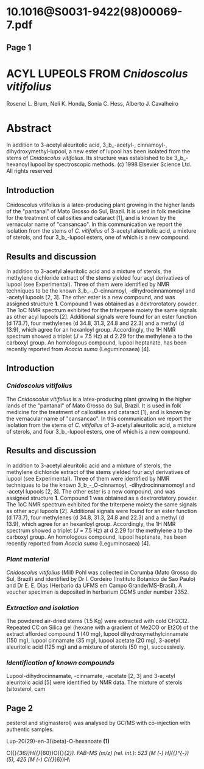 # 10.1016@S0031-9422(98)00069-7.pdf

## Page 1



# ACYL LUPEOLS FROM _Cnidoscolus vitifolius_

Rosenei L. Brum, Neli K. Honda, Sonia C. Hess, Alberto J. Cavalheiro

# Abstract

In addition to 3-acetyl aleuritolic acid, 3_b_-acetyl-, cinnamoyl-, dihydroxymethyl-lupool, a new ester of lupool has been isolated from the stems of _Cnidoscolus vitifolius_. Its structure was established to be 3_b_-hexanoyl lupool by spectroscopic methods. (c) 1998 Elsevier Science Ltd. All rights reserved

## Introduction

Cnidoscolus vitifolius is a latex-producing plant growing in the higher lands of the "pantanal" of Mato Grosso do Sul, Brazil. It is used in folk medicine for the treatment of callosities and cataract [1], and is known by the vernacular name of "cansancao". In this communication we report the isolation from the stems of _C. vitifolius_ of 3-acetyl aleuritolic acid, a mixture of sterols, and four 3_b_-lupool esters, one of which is a new compound.

## Results and discussion

In addition to 3-acetyl aleuritolic acid and a mixture of sterols, the methylene dichloride extract of the stems yielded four acyl derivatives of lupool (see Experimental). Three of them were identified by NMR techniques to be the known 3_b_-_O-cinnamoyl, -dihydrocinnamomoyl and -acetyl lupools [2, 3]. The other ester is a new compound, and was assigned structure **1**. Compound **1** was obtained as a dextrorotatory powder. The 1oC NMR spectrum exhibited for the triterpene moiety the same signals as other acyl lupools [2]. Additional signals were found for an ester function (d 173.7), four methylenes (d 34.8, 31.3, 24.8 and 22.3) and a methyl (d 13.9), which agree for an hexanloyl group. Accordingly, the 1H NMR spectrum showed a triplet (_J_ = 7.5 Hz) at d 2.29 for the methylene a to the carboxyl group. An homologous compound, lupool heptanate, has been recently reported from _Acacia suma_ (Leguminosaea) [4].

## Introduction

### _Cnidoscolus vitifolius_

The _Cnidoscolus vitifolius_ is a latex-producing plant growing in the higher lands of the "pantanal" of Mato Grosso do Sul, Brazil. It is used in folk medicine for the treatment of callosities and cataract [1], and is known by the vernacular name of "cansancao". In this communication we report the isolation from the stems of _C. vitifolius_ of 3-acetyl aleuritolic acid, a mixture of sterols, and four 3_b_-lupool esters, one of which is a new compound.

## Results and discussion

In addition to 3-acetyl aleuritolic acid and a mixture of sterols, the methylene dichloride extract of the stems yielded four acyl derivatives of lupool (see Experimental). Three of them were identified by NMR techniques to be the known 3_b_-_O-cinnamoyl, -dihydrocinnamomoyl and -acetyl lupools [2, 3]. The other ester is a new compound, and was assigned structure **1**. Compound **1** was obtained as a dextrorotatory powder. The 1oC NMR spectrum exhibited for the triterpene moiety the same signals as other acyl lupools [2]. Additional signals were found for an ester function (d 173.7), four methylenes (d 34.8, 31.3, 24.8 and 22.3) and a methyl (d 13.9), which agree for an hexanloyl group. Accordingly, the 1H NMR spectrum showed a triplet (_J_ = 7.5 Hz) at d 2.29 for the methylene a to the carboxyl group. An homologous compound, lupool heptanate, has been recently reported from _Acacia suma_ (Leguminosaea) [4].

### _Plant material_

_Cnidoscolus vitifolius_ (Mill) Pohl was collected in Corumba (Mato Grosso do Sul, Brazil) and identified by Dr I. Cordeiro (Instituto Botanico de Sao Paulo) and Dr E. E. Dias (Herbario da UFMS em Campo Grande/MS-Brasil). A voucher specimen is deposited in herbarium CGMS under number 2352.

### _Extraction and isolation_

The powdered air-dried stems (1.5 Kg) were extracted with cold CH2Cl2. Repeated CC on Silica gel (hexane with a gradient of Me2CO or Et2O) of the extract afforded compound **1** (40 mg), lupool dihydroxymethylcinnamate (150 mg), lupool cinnamate (35 mg), lupool acetate (20 mg), 3-acetyl aleuritolic acid (125 mg) and a mixture of sterols (50 mg), successively.

### _Identification of known compounds_

Lupool-dihydrocinnamate, -cinnamate, -acetate [2, 3] and 3-acetyl aleuritolic acid [5] were identified by NMR data. The mixture of sterols (sitosterol, cam

## Page 2

pesterol and stigmasterol) was analysed by GC/MS with co-injection with authentic samples.

Lup-20(29)-en-3\(\beta\)-O-hexanoate **(1)**

C\({}_{36}\)H\({}_{60}\)O\({}_{2}\). FAB-MS \(m/z\) (rel. int.): 523 [M \(-\) H]\({}^{-}\) (5), 425 [M \(-\) C\({}_{6}\)H\

